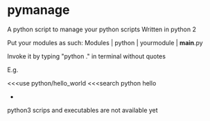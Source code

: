 # pymanage
A python script to manage your python scripts
Written in python 2

Put your modules as such:
                Modules
                   |
                python
                   |
               yourmodule
                   |
               __main__.py

Invoke it by typing "python ." in terminal without quotes

E.g.

<<<use python/hello_world
<<<search python hello

*
python3 scrips and executables are not available yet
